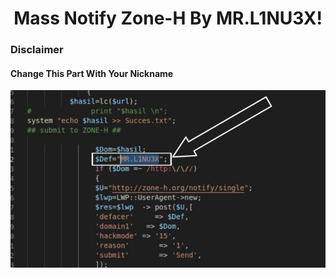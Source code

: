 <h1 align="center">Mass Notify Zone-H By MR.L1NU3X</a>!</h1>

### Disclaimer
#### Change This Part With Your Nickname
<img src="Change This.jpg"></img>
